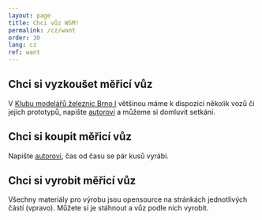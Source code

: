 ```yaml
---
layout: page
title: Chci vůz WSM!
permalink: /cz/want
order: 30
lang: cz
ref: want
---
```


## Chci si vyzkoušet měřicí vůz

V [Klubu modelářů železnic Brno I](https://kmz-brno.cz/) většinou máme
k dispozici několik vozů či jejich prototypů, napište [autorovi](/cz/about)
a můžeme si domluvit setkání.

## Chci si koupit měřicí vůz

Napište [autorovi](/cz/about), čas od času se pár kusů vyrábí.

## Chci si vyrobit měřicí vůz

Všechny materiály pro výrobu jsou opensource na stránkách jednotlivých částí
(vpravo). Můžete si je stáhnout a vůz podle nich vyrobit.
